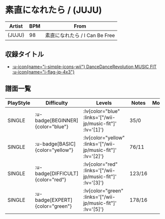 # 素直になれたら / (JUJU)

|Artist|BPM|From|
|------|---|----|
|(JUJU)|98|素直になれたら / I Can Be Free|

## 収録タイトル

- [ :u-icon{name="i-simple-icons-wii"} DanceDanceRevolution MUSIC FIT :u-icon{name="i-flag-jp-4x3"} ](/wii-jp/music-fit)

## 譜面一覧

|PlayStyle|Difficulty|Levels|Notes|Movie|
|---------|----------|------|-----|-----|
|SINGLE| :u-badge[BEGINNER]{color="blue"} | :lv{color="blue" :links='["/wii-jp/music-fit"]' :lv='[1]'} |35/0||
|SINGLE| :u-badge[BASIC]{color="yellow"} | :lv{color="yellow" :links='["/wii-jp/music-fit"]' :lv='[2]'} |76/11||
|SINGLE| :u-badge[DIFFICULT]{color="red"} | :lv{color="red" :links='["/wii-jp/music-fit"]' :lv='[3]'} |123/16||
|SINGLE| :u-badge[EXPERT]{color="green"} | :lv{color="green" :links='["/wii-jp/music-fit"]' :lv='[5]'} |178/16||
